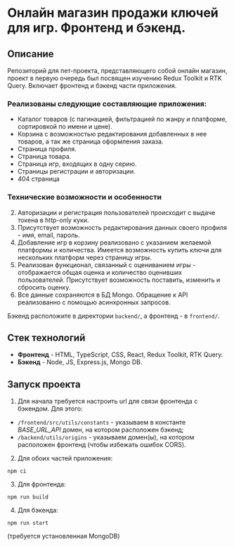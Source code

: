 # Онлайн магазин продажи ключей для игр. Фронтенд и бэкенд.

## Описание
Репозиторий для пет-проекта, представляющего собой онлайн магазин, проект в первую очередь был посвящен изучению Redux Toolkit и RTK Query. Включает фронтенд и бэкенд части приложения. 

### Реализованы следующие составляющие приложения: 
* Каталог товаров (с пагинацией, фильтрацией по жанру и платформе, сортировкой по имени и цене).
* Корзина с возможностью редактирования добавленных в нее товаров, а так же страница оформления заказа.
* Страница профиля.
* Страница товара.
* Страница игр, входящих в одну серию.
* Страницы регистрации и авторизации.
* 404 страница

### Технические возможности и особенности
2. Авторизации и регистрация пользователей происходит с выдаче токена в http-only куки.
2. Присутствует возможность редактирования данных своего профиля - имя, email, пароль. 
3. Добавление игр в корзину реализовано с указанием желаемой платформы и количества. Имеется возможность купить ключи для нескольких платформ через страницу игры.
4. Реализован функционал, связанный с оцениванием игры - отображается общая оценка и количество оценивших пользователей. Присутствует возможность поставить, изменить и сбросить оценку.
5. Все данные сохраняются в БД Mongo. Обращение к API реализованно с помощью асинхронных запросов.


Бэкенд расположите в директории `backend/`, а фронтенд - в `frontend/`. 

## Стек технологий

* **Фронтенд** - HTML, TypeScript, CSS, React, Redux Toolkit, RTK Query.
* **Бэкенд** - Node, JS, Express.js, Mongo DB.
  
## Запуск проекта 

1. Для начала требуется настроить url для связи фронтенда с бэкендом.
Для этого:
* `/frontend/src/utils/constants` - указываем в константе *BASE_URL_API* домен, на котором расположен бэкенд;
* `/backend/utils/origins` - указываем домен(ы), на котором расположен фронтенд (чтобы избежать ошибок CORS).

2. Для обоих частей приложения:
```
npm ci
```

3. Для фронтенда:
```
npm run build
```

4. Для бэкенда:
```
npm run start
```

(требуется установленная MongoDB)
